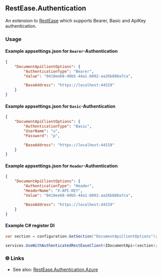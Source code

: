 ## RestEase.Authentication
An extension to [RestEase](https://github.com/canton7/RestEase) which supports Bearer, Basic and ApiKey authentication.

### Usage

#### Example appsettings.json for `Bearer`-Authentication
``` json
{
    "DocumentApiClientOptions": {
        "AuthenticationType": "Bearer",
        "Value": "0418ee68-40b5-44a1-b092-aa26b888a7ca",

        "BaseAddress": "https://localhost:44319"
    }
}
```

#### Example appsettings.json for `Basic`-Authentication
``` json
{
    "DocumentApiClientOptions": {
        "AuthenticationType": "Basic",
        "UserName": "u",
        "Password": "p",

        "BaseAddress": "https://localhost:44319"
    }
}
```

#### Example appsettings.json for `Header`-Authentication
``` json
{
    "DocumentApiClientOptions": {
        "AuthenticationType": "Header",
        "HeaderName": "X-API-KEY",
        "Value": "0418ee68-40b5-44a1-b092-aa26b888a7ca",

        "BaseAddress": "https://localhost:44319"
    }
}
```

#### Example C# register DI

``` c#
var section = configuration.GetSection("DocumentApiClientOptions");

services.UseWithAuthenticatedRestEaseClient<IDocumentApi>(section);
```

### 🌐 Links
- See also: [RestEase.Authentication.Azure](https://github.com/StefH/RestEase.Authentication.Azure)